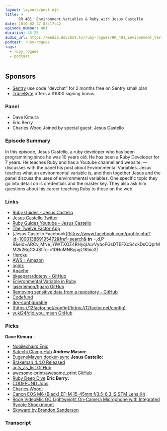 ```yaml
---
layout: layouts/post.njk
title: >
      RR 401: Environment Variables & Ruby with Jesus Castello
date: 2019-02-27 03:17:42
episode_number: 401
duration: 45:25
audio_url: https://media.devchat.tv/ruby-rogues/RR_401_Environment_Variables_&_Ruby_with_Jesus_Castello.mp3
podcast: ruby-rogues
tags: 
  - ruby_rogues
  - podcast
---
```


## **Sponsors**

- [Sentry](https://sentry.io/welcome/) use code “devchat” for 2 months free on Sentry small plan
- [TripleByte](http://triplebyte.com/rogues) offers a $1000 signing bonus

### **Panel** 

- Dave Kimura
- Eric Berry
- Charles Wood
Joined by special guest: Jesus Castello
### **Episode Summary**
In this episode, Jesus Castello, a ruby developer who has been programming since he was 10 years old. He has been a Ruby Developer for 7 years. He teaches Ruby and has a Youtube channel and website. — discusses with the panel his post about Environmental Variables. Jesus teaches what an environmental variable is, and then together Jesus and the panel discuss the uses of environmental variables. One specific topic they go into detail on is credentials and the master key. They also ask him questions about his career teaching Ruby to those on the web. 
### **Links**

- [Ruby Guides - Jesus Castello](https://www.rubyguides.com/)
- [Jesus Castello Twitter](https://twitter.com/matugm)
- [Ruby Guides Youtube - Jesus Castello](https://www.youtube.com/JesusCastello)
- [The Twelve Factor App](http://12fatcor.net/)
- [Jesus Castello Facebook](https://www.facebook.com/profile.php?id=100013869195472&fref=search& __tn__ =,d,P-R&eid=ARCv_MNe_YiWTXQZ4RHyqUuvVyboFGsDTEFXcS4ckDsCQprMM2k26gGXJSfTc-c1DHoMNBypgL1Kbio2)
- [Heroku](http://heroku.com/)
- [AWS - Amazon](https://aws.amazon.com/?ie=UTF8&qid=1548462018&sr=8-1&linkCode=ll1&tag=devchattv-20&linkId=f06bfe7482dca8bb751ed6d7cc86e2ab&language=en_US)
- [nginx](https://www.nginx.com/)
- [Apache](https://httpd.apache.org/)
- [bkeepers/dotenv - GitHub](https://github.com/bkeepers/dotenv)
- [Enivronmental Variable in Ruby](https://www.rubyguides.com/2019/01/ruby-environment-variables/?%20tl_inbound=1&tl_target_all=1&tl_form_type=1&tl_period_type=1)
- [laserlemon/figaro GitHub](https://github.com/laserlemon/figaro)
- [Removing sensitive data from a repository - GitHub](https://help.github.com/articles/removing-sensitive-data-from-a-repository/)
- [Codefund](https://codefund.app/)
- [dry-configurable](https://dry-rb.org/gems/dry-configurable/)
- [https://12factor.net/config](https://12factor.net/config)
- [yuki24/did\_you\_mean GitHub](https://github.com/yuki24/did_you_mean)

### **Picks**
 **Dave Kimura** :
- [Nobilechairs Epic](https://noblechairs.com/product/epic-pu-leather-black-red/)
- [Satechi Clamp Hub](https://satechi.net/)
**Andrew Mason:**
- [EugeneMayer/ docker-sync](https://github.com/EugenMayer/docker-sync)
**Jesus Castello:**
- [Brakeman 4.4.0 Released](https://brakemanscanner.org/)
- [acts\_as\_list GitHub](https://github.com/rails/acts_as_list)
- [awesome-print/awesome\_print GitHub](https://github.com/awesome-print/awesome_print)
- [Ruby Deep Dive](https://www.rubyguides.com/ruby-book/)
**Eric Berry:**
- [CODEFUND Jobs](https://codefund.app/jobs)
- [Charles Wood:](https://codefund.app/jobs)
- [Canon EOS M6 (Black) EF-M 15-45mm f/3.5-6.3 IS STM Lens Kit](https://www.amazon.com/Canon-EOS-Black-18-150mm-3-5-6-3/dp/B06WP2GZY7/ref=as_li_ss_tl?ie=UTF8&qid=1548462018&sr=8-1&linkCode=ll1&tag=devchattv-20&linkId=f06bfe7482dca8bb751ed6d7cc86e2ab&language=en_US)
- [Rode VideoMic GO Lightweight On-Camera Microphone with Integrated Rycote Shockmount](https://www.amazon.com/Rode-Lightweight-Microphone-Integrated-Shockmount/dp/B00GQDORA4/ref=as_li_ss_tl?ie=UTF8&qid=1548462018&sr=8-1&linkCode=ll1&tag=devchattv-20&linkId=f06bfe7482dca8bb751ed6d7cc86e2ab&language=en_US)
- [Skyward by Brandon Sanderson](https://www.amazon.com/Skyward-Brandon-Sanderson/dp/0399555773/ref=sr_1_1?ie=UTF8&qid=1548462018&sr=8-1&linkCode=ll1&tag=devchattv-20&linkId=f06bfe7482dca8bb751ed6d7cc86e2ab&language=en_US)
&nbsp;

### Transcript


